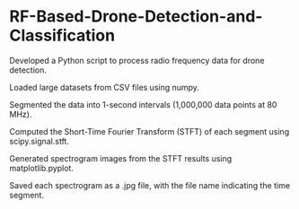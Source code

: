 # RF-Based-Drone-Detection-and-Classification
Developed a Python script to process radio frequency data for drone detection.

Loaded large datasets from CSV files using numpy.

Segmented the data into 1-second intervals (1,000,000 data points at 80 MHz).

Computed the Short-Time Fourier Transform (STFT) of each segment using scipy.signal.stft.

Generated spectrogram images from the STFT results using matplotlib.pyplot.

Saved each spectrogram as a .jpg file, with the file name indicating the time segment.
